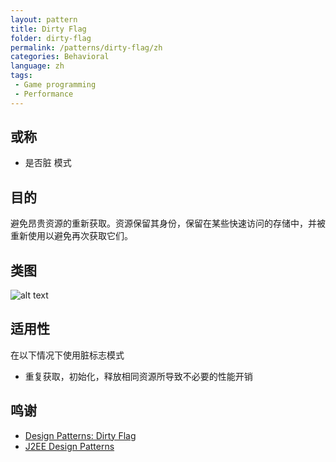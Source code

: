 ```yaml
---
layout: pattern
title: Dirty Flag
folder: dirty-flag
permalink: /patterns/dirty-flag/zh
categories: Behavioral
language: zh
tags:
 - Game programming
 - Performance
---
```


## 或称
* 是否脏 模式

## 目的
避免昂贵资源的重新获取。资源保留其身份，保留在某些快速访问的存储中，并被重新使用以避免再次获取它们。

## 类图
![alt text](../../dirty-flag/etc/dirty-flag.png "Dirty Flag")

## 适用性
在以下情况下使用脏标志模式

* 重复获取，初始化，释放相同资源所导致不必要的性能开销

## 鸣谢

* [Design Patterns: Dirty Flag](https://www.takeupcode.com/podcast/89-design-patterns-dirty-flag/)
* [J2EE Design Patterns](https://www.amazon.com/gp/product/0596004273/ref=as_li_tl?ie=UTF8&camp=1789&creative=9325&creativeASIN=0596004273&linkCode=as2&tag=javadesignpat-20&linkId=48d37c67fb3d845b802fa9b619ad8f31)
